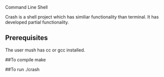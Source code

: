 Command Line Shell

Crash is a shell project which has similiar functionality than terminal. It has developed
partial functionality.

## Prerequisites
The user mush has cc or gcc installed.

##To compile
make

##To run
./crash
